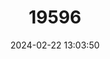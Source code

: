 ---
title: "19596"
category: "Rhinopithecus roxellana"
draft: false
date: 2024-02-22 13:03:50
languages:
  English: ["Sichuan Golden Snub-nosed Monkey", "Golden Snub-nosed Monkey"]
---